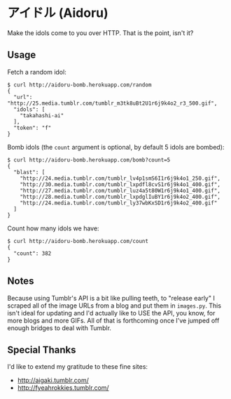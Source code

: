 # アイドル (Aidoru)

Make the idols come to you over HTTP. That is the point, isn't it?

## Usage

Fetch a random idol:

    $ curl http://aidoru-bomb.herokuapp.com/random
    {
      "url": "http://25.media.tumblr.com/tumblr_m3tk8uBt2U1r6j9k4o2_r3_500.gif",
      "idols": [
        "takahashi-ai"
      ],
      "token": "f"
    }

Bomb idols (the `count` argument is optional, by default 5 idols are bombed):

    $ curl http://aidoru-bomb.herokuapp.com/bomb?count=5
    {
      "blast": [
        "http://24.media.tumblr.com/tumblr_lv4p1smS6I1r6j9k4o1_250.gif",
        "http://30.media.tumblr.com/tumblr_lxpdfl8cvS1r6j9k4o1_400.gif",
        "http://27.media.tumblr.com/tumblr_luz4a5t80W1r6j9k4o1_400.gif",
        "http://28.media.tumblr.com/tumblr_lxpdglIuBY1r6j9k4o2_400.gif",
        "http://24.media.tumblr.com/tumblr_ly37wbKxSD1r6j9k4o2_400.gif"
      ]
    }

Count how many idols we have:

    $ curl http://aidoru-bomb.herokuapp.com/count
    {
      "count": 382
    }

## Notes

Because using Tumblr's API is a bit like pulling teeth, to "release early" I
scraped all of the image URLs from a blog and put them in `images.py`. This
isn't ideal for updating and I'd actually like to USE the API, you know, for
more blogs and more GIFs. All of that is forthcoming once I've jumped off
enough bridges to deal with Tumblr.

## Special Thanks

I'd like to extend my gratitude to these fine sites:

* http://aigaki.tumblr.com/
* http://fyeahrokkies.tumblr.com/
